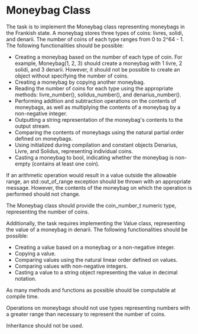 # Moneybag Class

The task is to implement the Moneybag class representing moneybags in the Frankish state. A moneybag stores three types of coins: livres, solidi, and denarii. The number of coins of each type ranges from 0 to 2^64 - 1. The following functionalities should be possible:

- Creating a moneybag based on the number of each type of coin. For example, Moneybag(1, 2, 3) should create a moneybag with 1 livre, 2 solidi, and 3 denarii. However, it should not be possible to create an object without specifying the number of coins.
- Creating a moneybag by copying another moneybag.
- Reading the number of coins for each type using the appropriate methods: livre_number(), solidus_number(), and denarius_number().
- Performing addition and subtraction operations on the contents of moneybags, as well as multiplying the contents of a moneybag by a non-negative integer.
- Outputting a string representation of the moneybag's contents to the output stream.
- Comparing the contents of moneybags using the natural partial order defined on moneybags.
- Using initialized during compilation and constant objects Denarius, Livre, and Solidus, representing individual coins.
- Casting a moneybag to bool, indicating whether the moneybag is non-empty (contains at least one coin).

If an arithmetic operation would result in a value outside the allowable range, an std::out_of_range exception should be thrown with an appropriate message. However, the contents of the moneybag on which the operation is performed should not change.

The Moneybag class should provide the coin_number_t numeric type, representing the number of coins.

Additionally, the task requires implementing the Value class, representing the value of a moneybag in denarii. The following functionalities should be possible:

- Creating a value based on a moneybag or a non-negative integer.
- Copying a value.
- Comparing values using the natural linear order defined on values.
- Comparing values with non-negative integers.
- Casting a value to a string object representing the value in decimal notation.

As many methods and functions as possible should be computable at compile time.

Operations on moneybags should not use types representing numbers with a greater range than necessary to represent the number of coins.

Inheritance should not be used.
